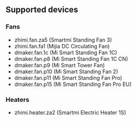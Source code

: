 ## Supported devices

### Fans
* zhimi.fan.za5 (Smartmi Standing Fan 3)
* zhimi.fan.fa1 (Mijia DC Circulating Fan)
* dmaker.fan.1c (Mi Smart Standing Fan 1C)
* dmaker.fan.p8 (Mi Smart Standing Fan 1C CN)
* dmaker.fan.p9 (Mi Smart Tower Fan)
* dmaker.fan.p10 (Mi Smart Standing Fan 2)
* dmaker.fan.p11 (Mi Smart Standing Fan Pro)
* dmaker.fan.p15 (Mi Smart Standing Fan Pro EU)

### Heaters
* zhimi.heater.za2 (Smartmi Electric Heater 1S)
